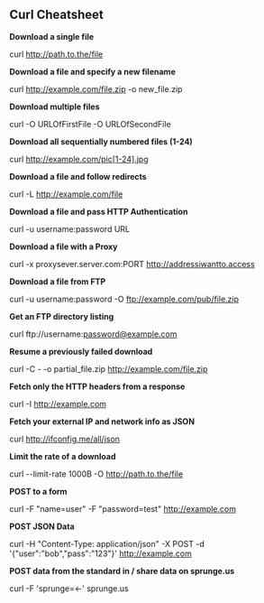
## Curl Cheatsheet

 **Download a single file**
 
curl http://path.to.the/file

**Download a file and specify a new filename**

curl http://example.com/file.zip -o new_file.zip

**Download multiple files**

curl -O URLOfFirstFile -O URLOfSecondFile

**Download all sequentially numbered files (1-24)**

curl http://example.com/pic[1-24].jpg

**Download a file and follow redirects**

curl -L http://example.com/file

**Download a file and pass HTTP Authentication**

curl -u username:password URL 

**Download a file with a Proxy**

curl -x proxysever.server.com:PORT http://addressiwantto.access

**Download a file from FTP**

curl -u username:password -O ftp://example.com/pub/file.zip

**Get an FTP directory listing**

curl ftp://username:password@example.com

**Resume a previously failed download**

curl -C - -o partial_file.zip http://example.com/file.zip

**Fetch only the HTTP headers from a response**

curl -I http://example.com

**Fetch your external IP and network info as JSON**

curl http://ifconfig.me/all/json

**Limit the rate of a download**

curl --limit-rate 1000B -O http://path.to.the/file

**POST to a form**

curl -F "name=user" -F "password=test" http://example.com

**POST JSON Data**

curl -H "Content-Type: application/json" -X POST -d '{"user":"bob","pass":"123"}' http://example.com

**POST data from the standard in / share data on sprunge.us**

curl -F 'sprunge=<-' sprunge.us
